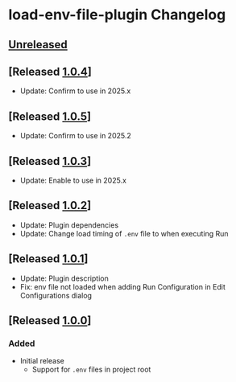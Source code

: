 <!-- Keep a Changelog guide -> https://keepachangelog.com -->

# load-env-file-plugin Changelog

## [Unreleased]

## [Released [1.0.4]]

- Update: Confirm to use in 2025.x

## [Released [1.0.5]]

- Update: Confirm to use in 2025.2

## [Released [1.0.3]]

- Update: Enable to use in 2025.x

## [Released [1.0.2]]

- Update: Plugin dependencies
- Update: Change load timing of `.env` file to when executing Run

## [Released [1.0.1]]

- Update: Plugin description
- Fix: env file not loaded when adding Run Configuration in Edit Configurations dialog

## [Released [1.0.0]]

### Added

- Initial release
  - Support for `.env` files in project root

[Unreleased]: https://github.com/kroyeeg/intellij-env-file-plugin/compare/1.0.5...HEAD
[1.0.5]: https://github.com/kroyeeg/intellij-env-file-plugin/compare/1.0.4...1.0.5
[1.0.4]: https://github.com/kroyeeg/intellij-env-file-plugin/compare/1.0.3...1.0.4
[1.0.3]: https://github.com/kroyeeg/intellij-env-file-plugin/compare/1.0.2...1.0.3
[1.0.2]: https://github.com/kroyeeg/intellij-env-file-plugin/compare/1.0.1...1.0.2
[1.0.1]: https://github.com/kroyeeg/intellij-env-file-plugin/compare/1.0.0...1.0.1
[1.0.0]: https://github.com/kroyeeg/intellij-env-file-plugin/commits/1.0.0
